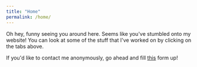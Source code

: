 ```yaml
---
title: "Home"
permalink: /home/
---
```


Oh hey, funny seeing you around here. Seems like you've stumbled onto my website! You can look at some of the stuff that I've worked on by clicking on the tabs above.

If you'd like to contact me anonymously, go ahead and fill [this](https://docs.google.com/forms/d/e/1FAIpQLSd5FgjzRRbi8j6NfsO8pb8dE2JttMiix6oT3qJOsXya-Oq8qQ/viewform?usp=sf_link) form up!